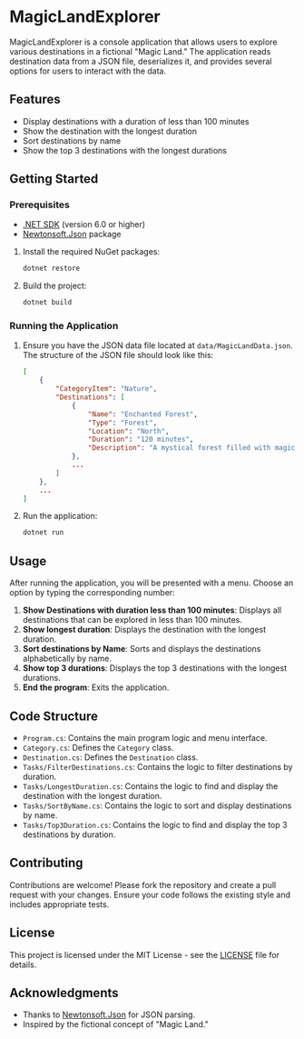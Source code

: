# MagicLandExplorer

MagicLandExplorer is a console application that allows users to explore various destinations in a fictional "Magic Land." The application reads destination data from a JSON file, deserializes it, and provides several options for users to interact with the data.

## Features

- Display destinations with a duration of less than 100 minutes
- Show the destination with the longest duration
- Sort destinations by name
- Show the top 3 destinations with the longest durations

## Getting Started

### Prerequisites

- [.NET SDK](https://dotnet.microsoft.com/download) (version 6.0 or higher)
- [Newtonsoft.Json](https://www.nuget.org/packages/Newtonsoft.Json/) package


1. Install the required NuGet packages:
    ```sh
    dotnet restore
    ```

2. Build the project:
    ```sh
    dotnet build
    ```

### Running the Application

1. Ensure you have the JSON data file located at `data/MagicLandData.json`. The structure of the JSON file should look like this:
    ```json
    [
        {
            "CategoryItem": "Nature",
            "Destinations": [
                {
                    "Name": "Enchanted Forest",
                    "Type": "Forest",
                    "Location": "North",
                    "Duration": "120 minutes",
                    "Description": "A mystical forest filled with magical creatures."
                },
                ...
            ]
        },
        ...
    ]
    ```

2. Run the application:
    ```sh
    dotnet run
    ```

## Usage

After running the application, you will be presented with a menu. Choose an option by typing the corresponding number:

1. **Show Destinations with duration less than 100 minutes**: Displays all destinations that can be explored in less than 100 minutes.
2. **Show longest duration**: Displays the destination with the longest duration.
3. **Sort destinations by Name**: Sorts and displays the destinations alphabetically by name.
4. **Show top 3 durations**: Displays the top 3 destinations with the longest durations.
5. **End the program**: Exits the application.

## Code Structure

- `Program.cs`: Contains the main program logic and menu interface.
- `Category.cs`: Defines the `Category` class.
- `Destination.cs`: Defines the `Destination` class.
- `Tasks/FilterDestinations.cs`: Contains the logic to filter destinations by duration.
- `Tasks/LongestDuration.cs`: Contains the logic to find and display the destination with the longest duration.
- `Tasks/SortByName.cs`: Contains the logic to sort and display destinations by name.
- `Tasks/Top3Duration.cs`: Contains the logic to find and display the top 3 destinations by duration.

## Contributing

Contributions are welcome! Please fork the repository and create a pull request with your changes. Ensure your code follows the existing style and includes appropriate tests.

## License

This project is licensed under the MIT License - see the [LICENSE](LICENSE) file for details.

## Acknowledgments

- Thanks to [Newtonsoft.Json](https://www.newtonsoft.com/json) for JSON parsing.
- Inspired by the fictional concept of "Magic Land."

